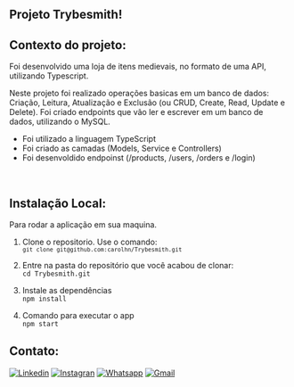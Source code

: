 ## Projeto Trybesmith!

## Contexto do projeto:
Foi desenvolvido uma loja de itens medievais, no formato de uma API, utilizando Typescript.

Neste projeto foi realizado operações basicas em um banco de dados: Criação, Leitura, Atualização e Exclusão (ou CRUD, Create, Read, Update e Delete). Foi criado endpoints que vão ler e escrever em um banco de dados, utilizando o MySQL.
- Foi utilizado a linguagem TypeScript
- Foi criado as camadas (Models, Service e Controllers)
- Foi desenvoldido endpoinst (/products, /users, /orders e /login)
<br>

## Instalação Local:
Para rodar a aplicação em sua maquina.

1. Clone o repositorio. Use o comando:</br>
  <code>`git clone git@github.com:carolhn/Trybesmith.git`</code></br>

2. Entre na pasta do repositório que você acabou de clonar:</br>
    `cd Trybesmith.git`

3. Instale as dependências</br>
<code>npm install</code>

4. Comando para executar o app</br>
<code>npm start</code>


## Contato:
[![Linkedin](https://img.shields.io/badge/LinkedIn-0077B5?style=for-the-badge&logo=linkedin&logoColor=white)](https://www.linkedin.com/in/caroline-nunes-devfullstack/)
[![Instagran](https://img.shields.io/badge/Instagram-E4405F?style=for-the-badge&logo=instagram&logoColor=white)](https://www.instagram.com/caarolhn/)
[![Whatsapp](https://img.shields.io/badge/WhatsApp-25D366?style=for-the-badge&logo=whatsapp&logoColor=white)](https://wa.me/48988037114)
[![Gmail](https://img.shields.io/badge/Gmail-D14836?style=for-the-badge&logo=gmail&logoColor=white)](mailto:nunescaroline905@gmail.com)



